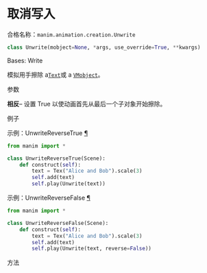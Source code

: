 # 取消写入

合格名称：`manim.animation.creation.Unwrite`

```py
class Unwrite(mobject=None, *args, use_override=True, **kwargs)
```

Bases: Write

模拟用手擦除 a[`Text`]()或 a [`VMobject`]()。

参数

**相反**– 设置 True 以使动画首先从最后一个子对象开始擦除。

例子

示例：UnwriteReverseTrue [¶](#unwritereversetrue)

```py
from manim import *

class UnwriteReverseTrue(Scene):
    def construct(self):
        text = Tex("Alice and Bob").scale(3)
        self.add(text)
        self.play(Unwrite(text))
```


示例：UnwriteReverseFalse [¶](#unwritereversefalse)

```py
from manim import *

class UnwriteReverseFalse(Scene):
    def construct(self):
        text = Tex("Alice and Bob").scale(3)
        self.add(text)
        self.play(Unwrite(text, reverse=False))
```


方法
